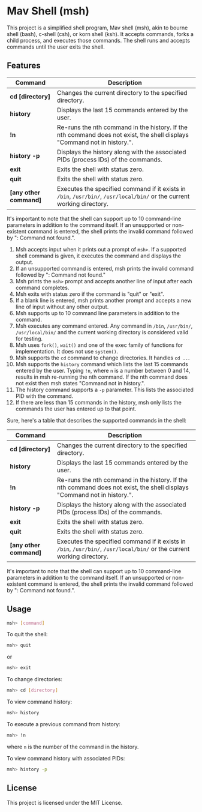 # Mav Shell (msh)

This project is a simplified shell program, Mav shell (msh), akin to bourne shell (bash), c-shell (csh), or korn shell (ksh). It accepts commands, forks a child process, and executes those commands. The shell runs and accepts commands until the user exits the shell.



## Features


| Command | Description |
|---------|-------------|
| **cd [directory]** | Changes the current directory to the specified directory. |
| **history** | Displays the last 15 commands entered by the user. |
| **!n** | Re-runs the nth command in the history. If the nth command does not exist, the shell displays "Command not in history.". |
| **history -p** | Displays the history along with the associated PIDs (process IDs) of the commands. |
| **exit** | Exits the shell with status zero. |
| **quit** | Exits the shell with status zero. |
| **[any other command]** | Executes the specified command if it exists in `/bin`, `/usr/bin/`, `/usr/local/bin/` or the current working directory. |

It's important to note that the shell can support up to 10 command-line parameters in addition to the command itself. If an unsupported or non-existent command is entered, the shell prints the invalid command followed by ": Command not found.".

1. Msh accepts input when it prints out a prompt of `msh>`. If a supported shell command is given, it executes the command and displays the output.
2. If an unsupported command is entered, msh prints the invalid command followed by ": Command not found."
3. Msh prints the `msh>` prompt and accepts another line of input after each command completes.
4. Msh exits with status zero if the command is "quit" or "exit".
5. If a blank line is entered, msh prints another prompt and accepts a new line of input without any other output.
6. Msh supports up to 10 command line parameters in addition to the command.
7. Msh executes any command entered. Any command in `/bin`, `/usr/bin/`, `/usr/local/bin/` and the current working directory is considered valid for testing.
8. Msh uses `fork()`, `wait()` and one of the exec family of functions for implementation. It does not use `system()`.
9. Msh supports the `cd` command to change directories. It handles `cd ..`.
10. Msh supports the `history` command which lists the last 15 commands entered by the user. Typing `!n`, where `n` is a number between 0 and 14, results in msh re-running the nth command. If the nth command does not exist then msh states "Command not in history.".
11. The history command supports a `-p` parameter. This lists the associated PID with the command.
12. If there are less than 15 commands in the history, msh only lists the commands the user has entered up to that point.

Sure, here's a table that describes the supported commands in the shell:

| Command | Description |
|---------|-------------|
| **cd [directory]** | Changes the current directory to the specified directory. |
| **history** | Displays the last 15 commands entered by the user. |
| **!n** | Re-runs the nth command in the history. If the nth command does not exist, the shell displays "Command not in history.". |
| **history -p** | Displays the history along with the associated PIDs (process IDs) of the commands. |
| **exit** | Exits the shell with status zero. |
| **quit** | Exits the shell with status zero. |
| **[any other command]** | Executes the specified command if it exists in `/bin`, `/usr/bin/`, `/usr/local/bin/` or the current working directory. |

It's important to note that the shell can support up to 10 command-line parameters in addition to the command itself. If an unsupported or non-existent command is entered, the shell prints the invalid command followed by ": Command not found.".


## Usage

```bash
msh> [command]
```

To quit the shell:
```bash
msh> quit
```
or
```bash
msh> exit
```

To change directories:
```bash
msh> cd [directory]
```

To view command history:
```bash
msh> history
```

To execute a previous command from history:
```bash
msh> !n
```
where `n` is the number of the command in the history. 

To view command history with associated PIDs:
```bash
msh> history -p
```

## License

This project is licensed under the MIT License.
